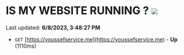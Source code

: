 # IS MY WEBSITE RUNNING ? [![](https://img.shields.io/static/v1?label=Sponsor&message=%E2%9D%A4&logo=GitHub&color=%23fe8e86)](https://github.com/sponsors/<username>)

Last updated: **6/8/2023, 3:48:27 PM**

- `GET` [https://youssefservice.me](https://youssefservice.me) - **Up** (1110ms)
